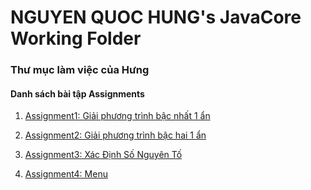 ﻿# NGUYEN QUOC HUNG's JavaCore Working Folder
### Thư mục làm việc của Hưng
#### Danh sách bài tập Assignments

1. [Assignment1: Giải phương trình bậc nhất 1 ẩn](https://github.com/FASTTRACKSE/FFSE1704.JavaCore/edit/master/HungNQ/HungHelloWorld/src/fasttrackse/bai1/pratice/GiaiPhuongTrinhBacNhat.java)

2. [Assignment2: Giải phương trình bậc hai 1 ẩn](https://github.com/FASTTRACKSE/FFSE1704.JavaCore/edit/master/HungNQ/HungHelloWorld/src/fasttrackse/bai1/pratice/GiaiPhuongTrinhBacHai.java)

3. [Assignment3: Xác Định Số Nguyên Tố](https://github.com/FASTTRACKSE/FFSE1704.JavaCore/edit/master/HungNQ/HungHelloWorld/src/tapcode/java/test/SoNguyenTo.java)

3. [Assignment4: Menu](https://github.com/FASTTRACKSE/FFSE1704.JavaCore/edit/master/HungNQ/HungHelloWorld/src/fasttrackse/baitap/quanlithucdon/QuanLiThucDon.java)
